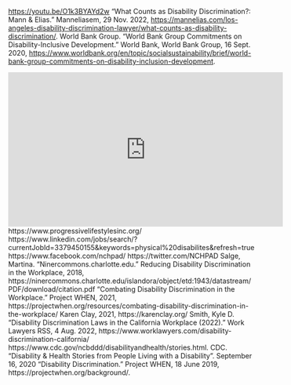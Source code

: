 
https://youtu.be/O1k3BYAYd2w
“What Counts as Disability Discrimination?: Mann &amp; Elias.” Manneliasem, 29 Nov. 2022, https://mannelias.com/los-angeles-disability-discrimination-lawyer/what-counts-as-disability-discrimination/. 
World Bank Group. “World Bank Group Commitments on Disability-Inclusive Development.” World Bank, World Bank Group, 16 Sept. 2020, https://www.worldbank.org/en/topic/socialsustainability/brief/world-bank-group-commitments-on-disability-inclusion-development. 
<iframe width="560" height="315" src="https://www.youtube.com/embed/AEuUvanPyaA" title="YouTube video player" frameborder="0" allow="accelerometer; autoplay; clipboard-write; encrypted-media; gyroscope; picture-in-picture" allowfullscreen></iframe>
https://www.progressivelifestylesinc.org/
https://www.linkedin.com/jobs/search/?currentJobId=3379450155&keywords=physical%20disabilites&refresh=true
https://www.facebook.com/nchpad/
https://twitter.com/NCHPAD
Salge, Martina. “Ninercommons.charlotte.edu.” Reducing Disability Discrimination in the Workplace, 2018, https://ninercommons.charlotte.edu/islandora/object/etd:1943/datastream/PDF/download/citation.pdf 
“Combating Disability Discrimination in the Workplace.” Project WHEN, 2021, https://projectwhen.org/resources/combating-disability-discrimination-in-the-workplace/
Karen Clay, 2021, https://karenclay.org/
Smith, Kyle D. “Disability Discrimination Laws in the California Workplace (2022).” Work Lawyers RSS, 4 Aug. 2022, https://www.worklawyers.com/disability-discrimination-california/ 
https://www.cdc.gov/ncbddd/disabilityandhealth/stories.html. CDC. “Disability & Health Stories from People Living with a Disability”. September 16, 2020
“Disability Discrimination.” Project WHEN, 18 June 2019, https://projectwhen.org/background/. 

